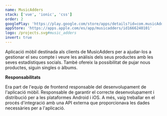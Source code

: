 ```yaml
---
name: MusicAdders
stack: ['vue', 'ionic', 'css']
order: 2
googlePlay: 'https://play.google.com/store/apps/details?id=com.musicAdders'
appStore: 'https://apps.apple.com/es/app/musicadders/id1666240101'
logo: /projects.svg#music_adders
invert: true
---
```


Aplicació mòbil destinada als clients de MusicAdders per a ajudar-los a gestionar el
seu compte i veure les anàlisis dels seus productes amb les seves estadístiques
socials. També ofereix la possibilitat de pujar nous productes, siguin singles o
àlbums.

<b>Responsabilitats</b>

Era part de l'equip de frontend responsable del desenvolupament de l'aplicació mòbil.
Responsable de garantir el correcte desenvolupament i distribució per a les
plataformes Android i iOS. A més, vaig treballar en el procés d'integració amb una
API externa que proporcionava les dades necessàries per a l'aplicació.
